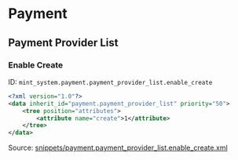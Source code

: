 # Payment
## Payment Provider List  
### Enable Create  
ID: `mint_system.payment.payment_provider_list.enable_create`  
```xml
<?xml version="1.0"?>
<data inherit_id="payment.payment_provider_list" priority="50">
    <tree position="attributes">
        <attribute name="create">1</attribute>
    </tree>
</data>

```
Source: [snippets/payment.payment_provider_list.enable_create.xml](https://github.com/Mint-System/Odoo-Build/tree/16.0/snippets/payment.payment_provider_list.enable_create.xml)

